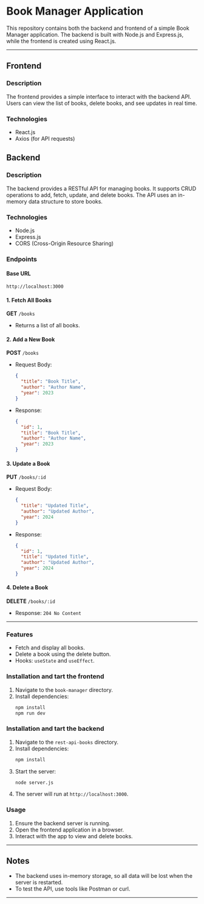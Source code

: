 # Book Manager Application

This repository contains both the backend and frontend of a simple Book Manager application. The backend is built with Node.js and Express.js, while the frontend is created using React.js.

---
## Frontend

### Description
The frontend provides a simple interface to interact with the backend API. Users can view the list of books, delete books, and see updates in real time.

### Technologies
- React.js
- Axios (for API requests)
## Backend

### Description
The backend provides a RESTful API for managing books. It supports CRUD operations to add, fetch, update, and delete books. The API uses an in-memory data structure to store books.

### Technologies
- Node.js
- Express.js
- CORS (Cross-Origin Resource Sharing)

### Endpoints

#### Base URL
`http://localhost:3000`

#### 1. Fetch All Books
**GET** `/books`
- Returns a list of all books.

#### 2. Add a New Book
**POST** `/books`
- Request Body:
  ```json
  {
    "title": "Book Title",
    "author": "Author Name",
    "year": 2023
  }
  ```
- Response:
  ```json
  {
    "id": 1,
    "title": "Book Title",
    "author": "Author Name",
    "year": 2023
  }
  ```

#### 3. Update a Book
**PUT** `/books/:id`
- Request Body:
  ```json
  {
    "title": "Updated Title",
    "author": "Updated Author",
    "year": 2024
  }
  ```
- Response:
  ```json
  {
    "id": 1,
    "title": "Updated Title",
    "author": "Updated Author",
    "year": 2024
  }
  ```

#### 4. Delete a Book
**DELETE** `/books/:id`
- Response: `204 No Content`



---


### Features
- Fetch and display all books.
- Delete a book using the delete button.
- Hooks: `useState` and `useEffect`.

### Installation and tart the frontend
1. Navigate to the `book-manager` directory.
2. Install dependencies:
   ```bash
   npm install
   npm run dev
   ```
### Installation and tart the backend
1. Navigate to the `rest-api-books` directory.
2. Install dependencies:
   ```bash
   npm install
   ```
3. Start the server:
   ```bash
   node server.js
   ```
4. The server will run at `http://localhost:3000`.



### Usage
1. Ensure the backend server is running.
2. Open the frontend application in a browser.
3. Interact with the app to view and delete books.

---

## Notes
- The backend uses in-memory storage, so all data will be lost when the server is restarted.
- To test the API, use tools like Postman or curl.

---
